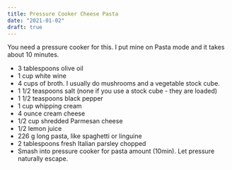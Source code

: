 ```yaml
---
title: Pressure Cooker Cheese Pasta
date: "2021-01-02"
draft: true
---
```


You need a pressure cooker for this. I put mine on Pasta mode and it takes about 10 minutes.

- 3 tablespoons olive oil
- 1 cup white wine
- 4 cups of broth. I usually do mushrooms and a vegetable stock cube.
- 1 1/2 teaspoons salt (none if you use a stock cube - they are loaded)
- 1 1/2 teaspoons black pepper
- 1 cup whipping cream
- 4 ounce cream cheese
- 1/2 cup shredded Parmesan cheese
- 1/2 lemon juice
- 226 g long pasta, like spaghetti or linguine
- 2 tablespoons fresh Italian parsley chopped
- Smash into pressure cooker for pasta amount (10min). Let pressure naturally escape.